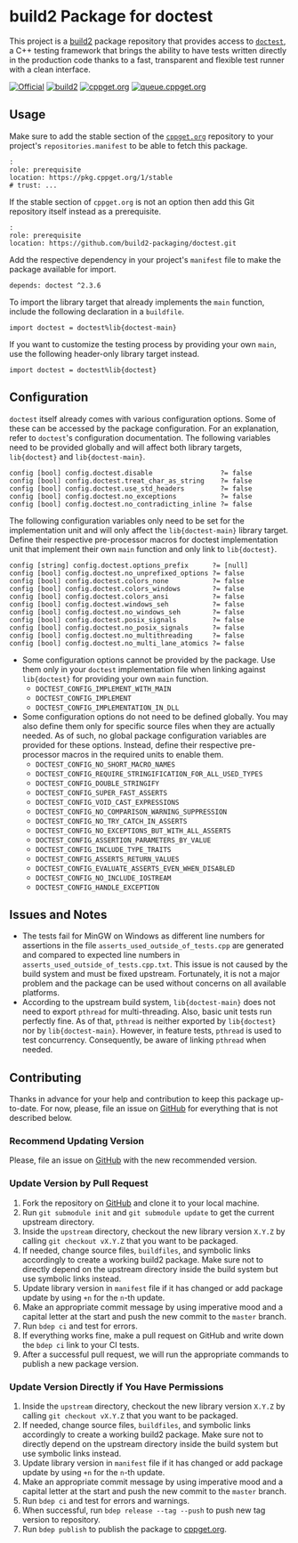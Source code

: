# build2 Package for doctest

This project is a [build2](https://build2.org) package repository that provides access to [`doctest`](https://github.com/doctest/doctest), a C++ testing framework that brings the ability to have tests written directly in the production code thanks to a fast, transparent and flexible test runner with a clean interface.

[![Official](https://img.shields.io/website/https/github.com/doctest/doctest.svg?down_message=offline&label=Official&style=for-the-badge&up_color=blue&up_message=online)](https://github.com/doctest/doctest)
[![build2](https://img.shields.io/website/https/github.com/build2-packaging/doctest.svg?down_message=offline&label=build2&style=for-the-badge&up_color=blue&up_message=online)](https://github.com/build2-packaging/doctest)
[![cppget.org](https://img.shields.io/website/https/cppget.org/doctest.svg?down_message=offline&label=cppget.org&style=for-the-badge&up_color=blue&up_message=online)](https://cppget.org/doctest)
[![queue.cppget.org](https://img.shields.io/website/https/queue.cppget.org/doctest.svg?down_message=empty&down_color=blue&label=queue.cppget.org&style=for-the-badge&up_color=orange&up_message=running)](https://queue.cppget.org/doctest)

## Usage
Make sure to add the stable section of the [`cppget.org`](https://cppget.org/?about) repository to your project's `repositories.manifest` to be able to fetch this package.

    :
    role: prerequisite
    location: https://pkg.cppget.org/1/stable
    # trust: ...

If the stable section of `cppget.org` is not an option then add this Git repository itself instead as a prerequisite.

    :
    role: prerequisite
    location: https://github.com/build2-packaging/doctest.git

Add the respective dependency in your project's `manifest` file to make the package available for import.

    depends: doctest ^2.3.6

To import the library target that already implements the `main` function, include the following declaration in a `buildfile`.

    import doctest = doctest%lib{doctest-main}

If you want to customize the testing process by providing your own `main`, use the following header-only library target instead.

    import doctest = doctest%lib{doctest}


## Configuration
`doctest` itself already comes with various configuration options.
Some of these can be accessed by the package configuration.
For an explanation, refer to `doctest`'s configuration documentation.
The following variables need to be provided globally and will affect both library targets, `lib{doctest}` and `lib{doctest-main}`.

    config [bool] config.doctest.disable                 ?= false
    config [bool] config.doctest.treat_char_as_string    ?= false
    config [bool] config.doctest.use_std_headers         ?= false
    config [bool] config.doctest.no_exceptions           ?= false
    config [bool] config.doctest.no_contradicting_inline ?= false

The following configuration variables only need to be set for the implementation unit and will only affect the `lib{doctest-main}` library target.
Define their respective pre-processor macros for doctest implementation unit that implement their own `main` function and only link to `lib{doctest}`.

    config [string] config.doctest.options_prefix      ?= [null]
    config [bool] config.doctest.no_unprefixed_options ?= false
    config [bool] config.doctest.colors_none           ?= false
    config [bool] config.doctest.colors_windows        ?= false
    config [bool] config.doctest.colors_ansi           ?= false
    config [bool] config.doctest.windows_seh           ?= false
    config [bool] config.doctest.no_windows_seh        ?= false
    config [bool] config.doctest.posix_signals         ?= false
    config [bool] config.doctest.no_posix_signals      ?= false
    config [bool] config.doctest.no_multithreading     ?= false
    config [bool] config.doctest.no_multi_lane_atomics ?= false

- Some configuration options cannot be provided by the package. Use them only in your `doctest` implementation file when linking against `lib{doctest}` for providing your own `main` function.
    - `DOCTEST_CONFIG_IMPLEMENT_WITH_MAIN`
    - `DOCTEST_CONFIG_IMPLEMENT`
    - `DOCTEST_CONFIG_IMPLEMENTATION_IN_DLL`
- Some configuration options do not need to be defined globally. You may also define them only for specific source files when they are actually needed. As of such, no global package configuration variables are provided for these options. Instead, define their respective pre-processor macros in the required units to enable them.
    - `DOCTEST_CONFIG_NO_SHORT_MACRO_NAMES`
    - `DOCTEST_CONFIG_REQUIRE_STRINGIFICATION_FOR_ALL_USED_TYPES`
    - `DOCTEST_CONFIG_DOUBLE_STRINGIFY`
    - `DOCTEST_CONFIG_SUPER_FAST_ASSERTS`
    - `DOCTEST_CONFIG_VOID_CAST_EXPRESSIONS`
    - `DOCTEST_CONFIG_NO_COMPARISON_WARNING_SUPPRESSION`
    - `DOCTEST_CONFIG_NO_TRY_CATCH_IN_ASSERTS`
    - `DOCTEST_CONFIG_NO_EXCEPTIONS_BUT_WITH_ALL_ASSERTS`
    - `DOCTEST_CONFIG_ASSERTION_PARAMETERS_BY_VALUE`
    - `DOCTEST_CONFIG_INCLUDE_TYPE_TRAITS`
    - `DOCTEST_CONFIG_ASSERTS_RETURN_VALUES`
    - `DOCTEST_CONFIG_EVALUATE_ASSERTS_EVEN_WHEN_DISABLED`
    - `DOCTEST_CONFIG_NO_INCLUDE_IOSTREAM`
    - `DOCTEST_CONFIG_HANDLE_EXCEPTION`

## Issues and Notes
- The tests fail for MinGW on Windows as different line numbers for assertions in the file `asserts_used_outside_of_tests.cpp` are generated and compared to expected line numbers in `asserts_used_outside_of_tests.cpp.txt`. This issue is not caused by the build system and must be fixed upstream. Fortunately, it is not a major problem and the package can be used without concerns on all available platforms.
- According to the upstream build system, `lib{doctest-main}` does not need to export `pthread` for multi-threading. Also, basic unit tests run perfectly fine. As of that, `pthread` is neither exported by `lib{doctest}` nor by `lib{doctest-main}`. However, in feature tests, `pthread` is used to test concurrency. Consequently, be aware of linking `pthread` when needed.

## Contributing
Thanks in advance for your help and contribution to keep this package up-to-date.
For now, please, file an issue on [GitHub](https://github.com/build2-packaging/doctest/issues) for everything that is not described below.

### Recommend Updating Version
Please, file an issue on [GitHub](https://github.com/build2-packaging/doctest/issues) with the new recommended version.

### Update Version by Pull Request
1. Fork the repository on [GitHub](https://github.com/build2-packaging/doctest) and clone it to your local machine.
2. Run `git submodule init` and `git submodule update` to get the current upstream directory.
3. Inside the `upstream` directory, checkout the new library version `X.Y.Z` by calling `git checkout vX.Y.Z` that you want to be packaged.
4. If needed, change source files, `buildfiles`, and symbolic links accordingly to create a working build2 package. Make sure not to directly depend on the upstream directory inside the build system but use symbolic links instead.
5. Update library version in `manifest` file if it has changed or add package update by using `+n` for the `n`-th update.
6. Make an appropriate commit message by using imperative mood and a capital letter at the start and push the new commit to the `master` branch.
7. Run `bdep ci` and test for errors.
8. If everything works fine, make a pull request on GitHub and write down the `bdep ci` link to your CI tests.
9. After a successful pull request, we will run the appropriate commands to publish a new package version.

### Update Version Directly if You Have Permissions
1. Inside the `upstream` directory, checkout the new library version `X.Y.Z` by calling `git checkout vX.Y.Z` that you want to be packaged.
2. If needed, change source files, `buildfiles`, and symbolic links accordingly to create a working build2 package. Make sure not to directly depend on the upstream directory inside the build system but use symbolic links instead.
3. Update library version in `manifest` file if it has changed or add package update by using `+n` for the `n`-th update.
4. Make an appropriate commit message by using imperative mood and a capital letter at the start and push the new commit to the `master` branch.
5. Run `bdep ci` and test for errors and warnings.
6. When successful, run `bdep release --tag --push` to push new tag version to repository.
7. Run `bdep publish` to publish the package to [cppget.org](https://cppget.org).
